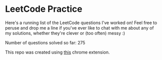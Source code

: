 # LeetCode Practice

Here's a running list of the LeetCode questions I've worked on! Feel free to peruse and drop me a line if you've ever like to chat with me about any of my solutions, whether they're clever or (too often) messy :)

Number of questions solved so far: 275

This repo was created using [this](https://github.com/QasimWani/LeetHub) chrome extension.
